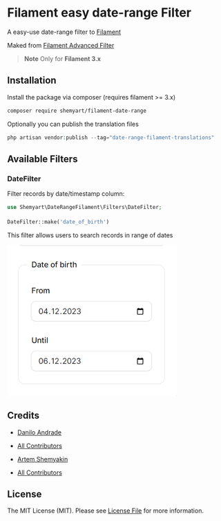 
# Filament easy date-range Filter

A easy-use date-range filter to [Filament](https://filamentphp.com)

Maked from [Filament Advanced Filter](https://github.com/webbingbrasil/filament-advancedfilter)

> **Note**
> Only for **Filament 3.x**

## Installation

Install the package via composer (requires filament >= 3.x)
```bash
composer require shemyart/filament-date-range
```

Optionally you can publish the translation files

```php 
php artisan vendor:publish --tag="date-range-filament-translations"
```

## Available Filters

### DateFilter

Filter records by date/timestamp column:

```php
use Shemyart\DateRangeFilament\Filters\DateFilter;

DateFilter::make('date_of_birth')
```

This filter allows users to search records in range of dates

![img_1.png](images/img_1.png)


## Credits

- [Danilo Andrade](https://github.com/dmandrade)
- [All Contributors](https://github.com/webbingbrasil/filament-advancedfilter/contributors)

- [Artem Shemyakin](https://github.com/Shemyart)
- [All Contributors](https://github.com/Shemyart/filament-date-range/contributors)
## License

The MIT License (MIT). Please see [License File](LICENSE.md) for more information.
